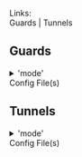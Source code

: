 Links:  
Guards | Tunnels


<h2>Guards</h2>

<details>
<summary>'mode'</summary>

STATIC  
REBOOT(0,TT,X,Y)  #(algorithm,timeunits,from,until)  
ROTATE(0,TT,X,Y)  #(algorithm,timeunits,from,until)

</details>
Config File(s)

<h2>Tunnels</h2>

<details>
<summary>'mode'</summary>

STATIC  
REBOOT(0,TT,X,Y)  #(algorithm,timeunits,from,until)  
ROTATE(0,TT,X,Y)  #(algorithm,timeunits,from,until)

</details>
Config File(s)

